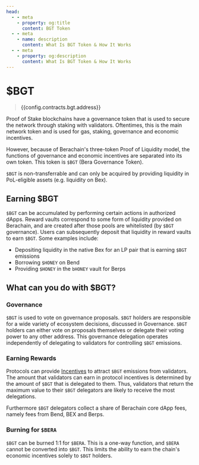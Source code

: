 ```yaml
---
head:
  - - meta
    - property: og:title
      content: BGT Token
  - - meta
    - name: description
      content: What Is BGT Token & How It Works
  - - meta
    - property: og:description
      content: What Is BGT Token & How It Works
---
```


<script setup>
  import Token from '@berachain/ui/Token';
  import config from '@berachain/config/constants.json';
</script>

# $BGT

> <a target="_blank" :href="config.testnet.dapps.beratrail.url + '/address/' + config.contracts.bgt.address">{{config.contracts.bgt.address}}</a>

<ClientOnly>
  <Token title="$BGT" image="/assets/BGT.png" />
</ClientOnly>

Proof of Stake blockchains have a governance token that is used to secure the network through staking with validators. Oftentimes, this is the main network token and is used for gas, staking, governance and economic incentives.

However, because of Berachain's three-token Proof of Liquidity model, the functions of governance and economic incentives are separated into its own token. This token is `$BGT` (Bera Governance Token).

`$BGT` is non-transferrable and can only be acquired by providing liquidity in PoL-eligible assets (e.g. liquidity on Bex).

## Earning $BGT

`$BGT` can be accumulated by performing certain actions in authorized dApps. Reward vaults correspond to some form of liquidity provided on Berachain, and are created after those pools are whitelisted (by `$BGT` governance). Users can subsequently deposit that liquidity in reward vaults to earn `$BGT`. Some examples include:

- Depositing liquidity in the native Bex for an LP pair that is earning `$BGT` emissions
- Borrowing `$HONEY` on Bend
- Providing `$HONEY` in the `bHONEY` vault for Berps

## What can you do with $BGT?

### Governance

`$BGT` is used to vote on governance proposals. `$BGT` holders are responsible for a wide variety of ecosystem decisions, discussed in Governance. `$BGT` holders can either vote on proposals themselves or delegate their voting power to any other address. This governance delegation operates independently of delegating to validators for controlling `$BGT` emissions.

### Earning Rewards

Protocols can provide [Incentives](/learn/pol/incentives) to attract `$BGT` emissions from validators. The amount that validators can earn in protocol incentives is determined by the amount of `$BGT` that is delegated to them. Thus, validators that return the maximum value to their `$BGT` delegators are likely to receive the most delegations.

Furthermore `$BGT` delegators collect a share of Berachain core dApp fees, namely fees from Bend, BEX and Berps.

### Burning for `$BERA`

`$BGT` can be burned 1:1 for `$BERA`. This is a one-way function, and `$BERA` cannot be converted into `$BGT`. This limits the ability to earn the chain's economic incentives solely to `$BGT` holders.

